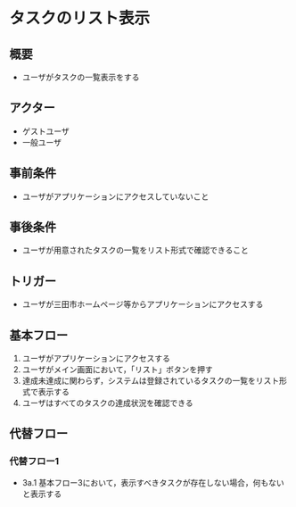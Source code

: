 # タスクのリスト表示
## 概要
- ユーザがタスクの一覧表示をする
## アクター
- ゲストユーザ
- 一般ユーザ
## 事前条件
- ユーザがアプリケーションにアクセスしていないこと
## 事後条件
- ユーザが用意されたタスクの一覧をリスト形式で確認できること
## トリガー
- ユーザが三田市ホームページ等からアプリケーションにアクセスする
## 基本フロー
1. ユーザがアプリケーションにアクセスする
2. ユーザがメイン画面において，「リスト」ボタンを押す
3. 達成未達成に関わらず，システムは登録されているタスクの一覧をリスト形式で表示する
4. ユーザはすべてのタスクの達成状況を確認できる
## 代替フロー
### 代替フロー1
- 3a.1 基本フロー3において，表示すべきタスクが存在しない場合，何もないと表示する
